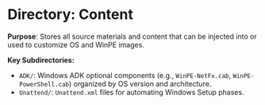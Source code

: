 # Directory: Content

**Purpose**: Stores all source materials and content that can be injected into or used to customize OS and WinPE images.

**Key Subdirectories:**
- `ADK/`: Windows ADK optional components (e.g., `WinPE-NetFx.cab`, `WinPE-PowerShell.cab`) organized by OS version and architecture.
- `Unattend/`: `Unattend.xml` files for automating Windows Setup phases.
